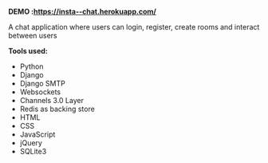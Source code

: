 **DEMO :<https://insta--chat.herokuapp.com/>**

A chat application where users can login, register, create rooms and interact between users

**Tools used:**
- Python
- Django
- Django SMTP
- Websockets
- Channels 3.0 Layer
- Redis as backing store
- HTML
- CSS
- JavaScript
- jQuery
- SQLite3
